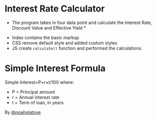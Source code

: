 # Interest Rate Calculator

* The program takes in four data point and calculate the Interest Rate, Discount Value and Effective Yield *

- Index contains the basic markup
- CSS remove default style and added custom styles
- JS create ``calculate()`` function and performed the calculations. 

# Simple Interest Formula
Simple Interest=P×r×t/100 where: 
* P = Principal amount 
* r = Annual interest rate 
* t = Term of loan, in years

By [@noaholatoye](https://twitter.com/noaholatoye)